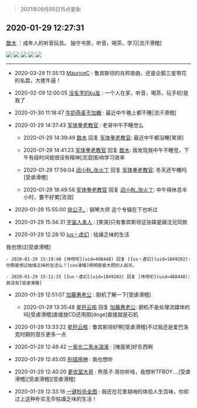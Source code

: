 > 2021年09月05日15点更新
<link rel="stylesheet" href="https://cdn.jsdelivr.net/gh/taotie6/sampleJSON@main/css/photo_show.css">


 ## 2020-01-29 12:27:31 

 [㪚木](https://www.coolapk.com/feed/16145706?shareKey=ZWRmMzk0NGUzODY2NjEzMTc1MjY~) ：成年人的听音玩具。
独守书房，听音，喝茶，学习[流汗滑稽] 

<div class="album">
<img class="img-item" src="http://image.coolapk.com/feed/2020/0129/12/1081091_e611f7cb_2048_837@1392x783.jpeg" />
<img class="img-item" src="http://image.coolapk.com/feed/2020/0129/12/1081091_e0edd07c_2048_8372@1920x1080.jpeg" />
<img class="img-item" src="http://image.coolapk.com/feed/2020/0129/12/1081091_16469041_2048_8374@1585x891.jpeg" />
<img class="img-item" src="http://image.coolapk.com/feed/2020/0129/12/1081091_91feba24_2048_8375@1550x871.jpeg" />
<img class="img-item" src="http://image.coolapk.com/feed/2020/0129/12/1081091_4353e3cd_2048_8377@881x1567.jpeg" />
</div>

 ------- 

- 2020-03-29 11:35:13 [MauriceC](uid=2661286) : 鲁宾斯坦的肖邦夜曲，还是企鹅三星带花的名盘，大佬牛逼！ 

- 2020-02-09 12:00:05 [没名字的ku友](uid=2610636) : 一个人在家，听音，喝茶，玩手机!是我了 

- 2020-01-30 11:18:47 [牛奶燕麦不加糖](uid=633325) : 最近中午晚上都不睡[流汗滑稽] 

- 2020-01-29 14:37:43 [军体拳老教官](uid=2044950) : 老哥中午不睡觉么 

    - 2020-01-29 14:39:49 [㪚木](uid=1081091) 回复 [军体拳老教官](uid=2044950): 最近中午都没睡[笑哭] 

    - 2020-01-29 14:41:23 [军体拳老教官](uid=2044950) 回复 [㪚木](uid=1081091): 我发现我中午不睡觉，下午有段时间就很没有精神[流泪]影响学习效率 

    - 2020-01-29 17:56:04 [迟小秋_张火丁](uid=2162943) 回复 [军体拳老教官](uid=2044950): 冬天还午睡吗[受虐滑稽] 

    - 2020-01-29 18:49:56 [军体拳老教官](uid=2044950) 回复 [迟小秋_张火丁](uid=2162943): 中午得休息半小时，要不好累[流泪] 

- 2020-01-29 15:55:00 [徐公子_](uid=2326857) : 钢琴大师 这个专辑在下也听过 

- 2020-01-29 15:34:31 [宇宙人本人](uid=1597114) : [笑哭]只有鲁宾斯坦这张碟是跟沈兄同款 

- 2020-01-29 12:28:10 [Ius丶虚幻](uid=1849202) : 枯燥乏味的生活

我也想过[受虐滑稽] 

    - 2020-01-29 15:10:48 [伟唠咑](uid=488448) 回复 [Ius丶虚幻](uid=1849202): 你那是想过枯燥乏味的生活么？[cos滑稽]明明是爱大把的人民币。 

    - 2020-01-29 15:11:25 [Ius丶虚幻](uid=1849202) 回复 [伟唠咑](uid=488448): 我没有[受虐滑稽] 

- 2020-01-29 12:51:07 [加藤惠老公](uid=1266680) : 胆机了解一下[受虐滑稽] 

    - 2020-01-29 13:35:48 [星歼云核](uid=766940) 回复 [加藤惠老公](uid=1266680): 胆机不是处理流媒体的吗[受虐滑稽]直接放CD还用胆[doge]直接就是石机 

- 2020-01-29 13:33:22 [星歼云核](uid=766940) : 鲁宾斯坦好啊[受虐滑稽]不过我还是爱巴洛克时期的音乐更多一点 

- 2020-01-29 12:48:42 [一氧化二氢水溶液](uid=1099070) : [掩面笑]好东西啊 

- 2020-01-29 12:45:05 [别错用神](uid=1734575) : 我也想听 

- 2020-01-29 12:40:20 [更衣室大哥](uid=780455) : 熊孩子:哥你听啥，我想听TFBOY....[受虐滑稽][受虐滑稽][受虐滑稽] 

- 2020-01-29 12:33:18 [一键秒杀全图](uid=1607033) : 我还在花里胡哨的体验人生百味，你却过上这种朴实无华枯燥乏味的生活！ 

